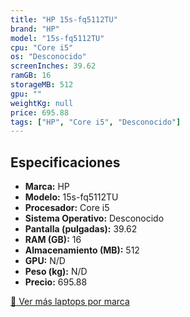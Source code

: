 ```yaml
---
title: "HP 15s-fq5112TU"
brand: "HP"
model: "15s-fq5112TU"
cpu: "Core i5"
os: "Desconocido"
screenInches: 39.62
ramGB: 16
storageMB: 512
gpu: ""
weightKg: null
price: 695.88
tags: ["HP", "Core i5", "Desconocido"]
---
```

## Especificaciones

- **Marca:** HP
- **Modelo:** 15s-fq5112TU
- **Procesador:** Core i5
- **Sistema Operativo:** Desconocido
- **Pantalla (pulgadas):** 39.62
- **RAM (GB):** 16
- **Almacenamiento (MB):** 512
- **GPU:** N/D
- **Peso (kg):** N/D
- **Precio:** 695.88

[:rocket: Ver más laptops por marca](/brand/hp)
